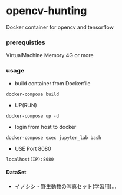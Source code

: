 # opencv-hunting
Docker container for opencv and tensorflow

### prerequisties
VirtualMachine Memory 4G or more

### usage
- build container from Dockerfile
```
docker-compose build
```
- UP(RUN)
```
docker-compose up -d
```

- login from host to docker
```
docker-compose exec jupyter_lab bash
```

- USE Port 8080
```
localhost(IP):8080
```

#### DataSet
- イノシシ・野生動物の写真セット(学習用)…